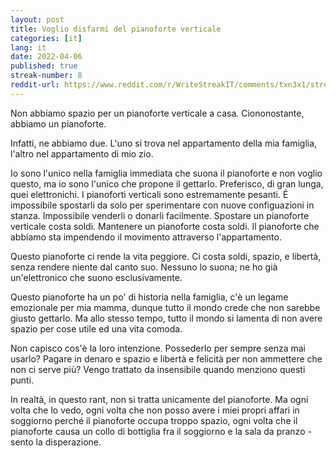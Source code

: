 ```yaml
---
layout: post
title: Voglio disfarmi del pianoforte verticale
categories: [it]
lang: it
date: 2022-04-06
published: true
streak-number: 8
reddit-url: https://www.reddit.com/r/WriteStreakIT/comments/txn3x1/streak_8_voglio_disfarmi_del_pianoforte_verticale/
---
```

Non abbiamo spazio per un pianoforte verticale a casa. Ciononostante, abbiamo un pianoforte.

Infatti, ne abbiamo due. L'uno si trova nel appartamento della mia famiglia, l'altro nel appartamento di mio zio.

Io sono l'unico nella famiglia immediata che suona il pianoforte e non voglio questo, ma io sono l'unico che propone il gettarlo.  Preferisco, di gran lunga, quei elettronichi. I pianoforti verticali sono estremamente pesanti. È impossibile spostarli da solo per sperimentare con nuove configuazioni in stanza. Impossibile venderli o donarli facilmente. Spostare un pianoforte verticale costa soldi. Mantenere un pianoforte costa soldi. Il pianoforte che abbiamo sta impendendo il movimento attraverso l'appartamento.

Questo pianoforte ci rende la vita peggiore. Ci costa soldi, spazio, e libertà, senza rendere niente dal canto suo. Nessuno lo suona; ne ho già un'elettronico che suono esclusivamente.

Questo pianoforte ha un po' di historia nella famiglia, c'è un legame emozionale per mia mamma, dunque tutto il mondo crede che non sarebbe giusto gettarlo. Ma allo stesso tempo, tutto il mondo si lamenta di non avere spazio per cose utile ed una vita comoda.

Non capisco cos'è la loro intenzione. Possederlo per sempre senza mai usarlo? Pagare in denaro e spazio e libertà e felicità per non ammettere che non ci serve più? Vengo trattato da insensibile quando menziono questi punti.

In realtà, in questo rant, non si tratta unicamente del pianoforte. Ma ogni volta che lo vedo, ogni volta che non posso avere i miei propri affari in soggiorno perché il pianoforte occupa troppo spazio, ogni volta che il pianoforte causa un collo di bottiglia fra il soggiorno e la sala da pranzo - sento la disperazione.
